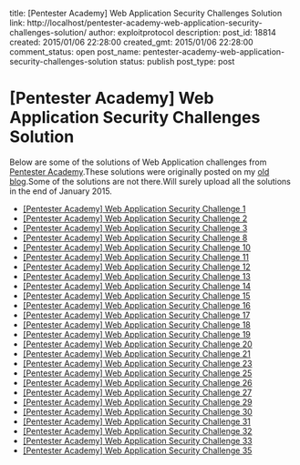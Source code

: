 title: [Pentester Academy] Web Application Security Challenges Solution
link: http://localhost/pentester-academy-web-application-security-challenges-solution/
author: exploitprotocol
description: 
post_id: 18814
created: 2015/01/06 22:28:00
created_gmt: 2015/01/06 22:28:00
comment_status: open
post_name: pentester-academy-web-application-security-challenges-solution
status: publish
post_type: post

# [Pentester Academy] Web Application Security Challenges Solution

Below are some of the solutions of Web Application challenges from [Pentester Academy](http://www.pentesteracademy.com/course?id=8).These solutions were originally posted on my [old blog](http://exploitprotocol.blogspot.in/).Some of the solutions are not there.Will surely upload all the solutions in the end of January 2015.

  * [[Pentester Academy] Web Application Security Challenge 1](http://manifestsecurity.com/pentester-academy-web-application-security-challenge-1/)
  * [[Pentester Academy] Web Application Security Challenge 2](http://manifestsecurity.com/pentester-academy-web-application-security-challenge-2/)
  * [[Pentester Academy] Web Application Security Challenge 3](http://manifestsecurity.com/pentester-academy-web-application-security-challenge-3/)
  * [[Pentester Academy] Web Application Security Challenge 8](http://manifestsecurity.com/pentester-academy-web-application-security-challenge-8/)
  * [[Pentester Academy] Web Application Security Challenge 10](http://manifestsecurity.com/pentester-academy-web-application-security-challenge-10/)
  * [[Pentester Academy] Web Application Security Challenge 11](http://manifestsecurity.com/pentester-academy-web-application-security-challenge-11/)
  * [[Pentester Academy] Web Application Security Challenge 12](http://manifestsecurity.com/pentester-academy-web-application-security-challenge-12/)
  * [[Pentester Academy] Web Application Security Challenge 13](http://manifestsecurity.com/pentester-academy-web-application-security-challenge-13/)
  * [[Pentester Academy] Web Application Security Challenge 14](http://manifestsecurity.com/pentester-academy-web-application-security-challenge-14/)
  * [[Pentester Academy] Web Application Security Challenge 15](http://manifestsecurity.com/pentester-academy-web-application-security-challenge-15/)
  * [[Pentester Academy] Web Application Security Challenge 16](http://manifestsecurity.com/pentester-academy-web-application-security-challenge-16/)
  * [[Pentester Academy] Web Application Security Challenge 17](http://manifestsecurity.com/pentester-academy-web-application-security-challenge-17/)
  * [[Pentester Academy] Web Application Security Challenge 18](http://manifestsecurity.com/pentester-academy-web-application-security-challenge-18/)
  * [[Pentester Academy] Web Application Security Challenge 19](http://manifestsecurity.com/pentester-academy-web-application-security-challenge-19/)
  * [[Pentester Academy] Web Application Security Challenge 20](http://manifestsecurity.com/pentester-academy-web-application-security-challenge-20/)
  * [[Pentester Academy] Web Application Security Challenge 21](http://manifestsecurity.com/pentester-academy-web-application-security-challenge-21/)
  * [[Pentester Academy] Web Application Security Challenge 23](http://manifestsecurity.com/pentester-academy-web-application-security-challenge-23/)
  * [[Pentester Academy] Web Application Security Challenge 25](http://manifestsecurity.com/pentester-academy-web-application-security-challenge-25/)
  * [[Pentester Academy] Web Application Security Challenge 26](http://manifestsecurity.com/pentester-academy-web-application-security-challenge-26/)
  * [[Pentester Academy] Web Application Security Challenge 27](http://manifestsecurity.com/pentester-academy-web-application-security-challenge-27/)
  * [[Pentester Academy] Web Application Security Challenge 29](http://manifestsecurity.com/pentester-academy-web-application-security-challenge-29/)
  * [[Pentester Academy] Web Application Security Challenge 30](http://manifestsecurity.com/pentester-academy-web-application-security-challenge-30/)
  * [[Pentester Academy] Web Application Security Challenge 31](http://manifestsecurity.com/pentester-academy-web-application-security-challenge-31/)
  * [[Pentester Academy] Web Application Security Challenge 32](http://manifestsecurity.com/pentester-academy-web-application-security-challenge-32/)
  * [[Pentester Academy] Web Application Security Challenge 33](http://manifestsecurity.com/pentester-academy-web-application-security-challenge-34/)
  * [[Pentester Academy] Web Application Security Challenge 35](http://manifestsecurity.com/pentester-academy-web-application-security-challenge-35/)